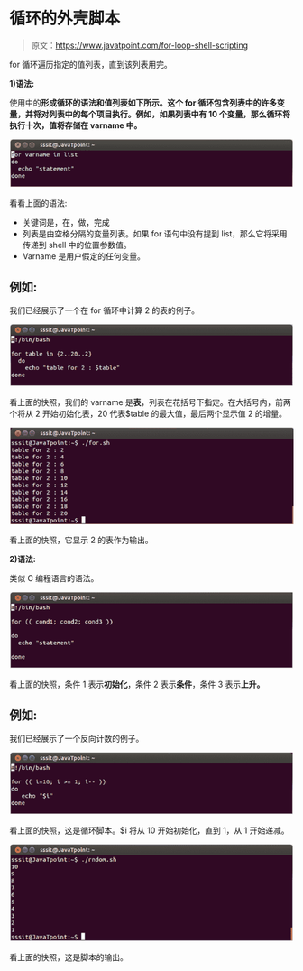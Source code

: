 # 循环的外壳脚本

> 原文：<https://www.javatpoint.com/for-loop-shell-scripting>

for 循环遍历指定的值列表，直到该列表用完。

**1)语法:**

使用中的**形成循环的语法和值列表如下所示。这个 for 循环包含列表中的许多变量，并将对列表中的每个项目执行。例如，如果列表中有 10 个变量，那么循环将执行十次，值将存储在 varname 中。**

![Shell scripting For loops 1](img/293ce197ec86b0de548ab37015577cc4.png)

看看上面的语法:

*   关键词是，在，做，完成
*   列表是由空格分隔的变量列表。如果 for 语句中没有提到 list，那么它将采用传递到 shell 中的位置参数值。
*   Varname 是用户假定的任何变量。

## 例如:

我们已经展示了一个在 for 循环中计算 2 的表的例子。

![Shellscripting For loops 2](img/2315c154c5a2da9a45984e871897618c.png)

看上面的快照，我们的 varname 是**表**，列表在花括号下指定。在大括号内，前两个将从 2 开始初始化表，20 代表$table 的最大值，最后两个显示值 2 的增量。

![Shellscripting For loops 3](img/67ce0af552255aceb61437cdea4cb8a3.png)

看上面的快照，它显示 2 的表作为输出。

**2)语法:**

类似 C 编程语言的语法。

![Shellscripting For loops 4](img/36526c3d5ad8931ef33b3b81650ea03c.png)

看上面的快照，条件 1 表示**初始化**，条件 2 表示**条件**，条件 3 表示**上升。**

## 例如:

我们已经展示了一个反向计数的例子。

![Shellscripting For loops 5](img/11d477a472c07196bc84021e0173b324.png)

看上面的快照，这是循环脚本。$i 将从 10 开始初始化，直到 1，从 1 开始递减。

![Shellscripting For loops 6](img/f0a476cb8052ae2eeb48e0474a9a9ee9.png)

看上面的快照，这是脚本的输出。